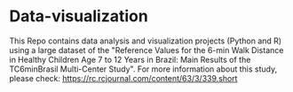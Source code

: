 # Data-visualization
 This Repo contains data analysis and visualization projects (Python and R) using a large dataset of the "Reference Values for the 6-min Walk Distance in Healthy Children Age 7 to 12 Years in Brazil: Main Results of the TC6minBrasil Multi-Center Study". For more information about this study, please check: https://rc.rcjournal.com/content/63/3/339.short 
